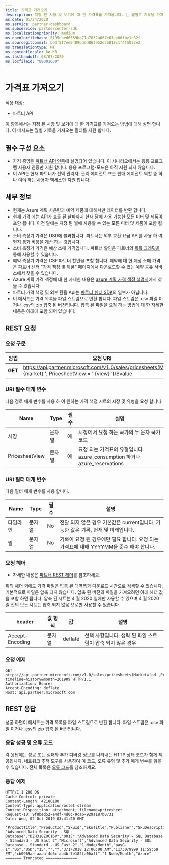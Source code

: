 ```yaml
---
title: 가격표 가져오기
description: 지정 된 시장 및 보기에 대 한 가격표를 가져옵니다. 는 월별로 기록을 가져오는 필터를 지원 합니다.
ms.date: 01/24/2020
ms.service: partner-dashboard
ms.subservice: partnercenter-sdk
ms.localizationpriority: medium
ms.openlocfilehash: 5195ebed6559bd71a7832a667e63ee801be1c82f
ms.sourcegitcommit: bb3f5f7ee0489bded86fe52e55018c1f4f5032e2
ms.translationtype: MT
ms.contentlocale: ko-KR
ms.lasthandoff: 08/07/2020
ms.locfileid: "88001660"
---
```

# <a name="get-a-price-sheet"></a>가격표 가져오기

적용 대상:

- 파트너 API

이 항목에서는 지정 된 시장 및 보기에 대 한 가격표를 가져오는 방법에 대해 설명 합니다. 이 메서드는 월별 기록을 가져오는 필터를 지원 합니다.

## <a name="prerequisites"></a>필수 구성 요소

- 자격 증명은 [파트너 API 인증](api-authentication.md)에 설명되어 있습니다. 이 시나리오에서는 응용 프로그램 사용자 인증만 지원 합니다. 응용 프로그램-모드은 아직 지원 되지 않습니다.
- 이 API는 현재 파트너가 전역 관리자, 관리 에이전트 또는 판매 에이전트 역할 중 하나 여야 하는 사용자 액세스만 지원 합니다.

## <a name="details"></a>세부 정보

- 현재는 Azure 계획 사용량과 예약 제품에 대해서만 데이터를 반환 합니다.
- 현재 [가격](pricing.md) 에는 API가 호출 된 날짜까지 현재 달에 사용 가능한 모든 미터 및 제품이 포함 됩니다. 이전 달에는 지정 된 월에 사용할 수 있는 모든 미터 및 제품이 포함 됩니다.
- 소비 측정기 가격은 USD에 불과합니다. 파트너는 외부 교환 요금 API를 사용 하 여 현지 통화 비용을 계산 하는 것입니다.
- 소비 측정기 가격은 예상 소매 가격입니다. 파트너 할인은 파트너의 [획득 크레딧을](https://docs.microsoft.com/partner-center/partner-earned-credit-explanation)통해 사용할 수 있습니다.
- 예약 측정기 가격은 CSP 파트너 할인을 포함 합니다. 예약에 대 한 예상 소매 가격은 파트너 센터 "가격 책정 및 제품" 페이지에서 다운로드할 수 있는 예약 공유 서비스에서 찾을 수 있습니다.
- Azure 계획 가격 책정에 대 한 자세한 내용은 [azure 계획 가격 책정 설명서](https://docs.microsoft.com/partner-center/azure-plan-price-list)에서 찾을 수 있습니다.
- 파트너 가격 책정 및 외부 환율 Api는 [파트너 센터 SDK](https://docs.microsoft.com/partner-center/develop/get-started)의 일부가 아닙니다.
- 이 메서드는 가격 목록을 파일 스트림으로 반환 합니다. 파일 스트림은 .csv 파일 이거나 .csv의 zip 압축 된 버전입니다. 압축 된 파일을 요청 하는 방법에 대 한 자세한 내용은 아래에 포함 되어 있습니다.

## <a name="rest-request"></a>REST 요청

### <a name="request-syntax"></a>요청 구문

| 방법   | 요청 URI                                                                                                 |
|----------|-------------------------------------------------------------------------------------------------------------|
| **GET** | https://api.partner.microsoft.com/v1.0/sales/pricesheets(Market=' {market} ', PricesheetView = ' {view} ')/$value                                     |

### <a name="uri-required-parameters"></a>URI 필수 매개 변수

다음 경로 매개 변수를 사용 하 여 원하는 가격 책정 시트의 시장 및 유형을 요청 합니다.

| Name                   | Type     | 필수 | 설명                                                     |
|------------------------|----------|----------|-----------------------------------------------------------------|
|시장                      | 문자열   | 예       | 시장에서 요청 하는 국가의 두 문자 국가 코드       |
|PricesheetView | 문자열   | 예       | 요청 되는 가격표의 유형입니다. azure_consumption 하거나 azure_reservations       |

### <a name="uri-filter-parameters"></a>URI 필터 매개 변수

다음 필터 매개 변수를 사용 합니다.

| Name                   | Type     | 필수 | 설명                                                     |
|------------------------|----------|----------|-----------------------------------------------------------------|
|타임라인| 문자열   | No| 전달 되지 않은 경우 기본값은 current입니다. 가능한 값은 기록, 현재 및 미래입니다.       |
|월| 문자열   | No| 기록이 요청 된 경우에만 필요 합니다. 요청 되는 가격표에 대해 YYYYMM을 준수 해야 합니다.       |

### <a name="request-headers"></a>요청 헤더

- 자세한 내용은 [파트너 REST 헤더](headers.md)를 참조하세요.

위의 헤더 외에도 가격 파일은 압축 된 대역폭과 다운로드 시간으로 검색할 수 있습니다. 기본적으로 파일은 압축 되지 않습니다. 압축 된 버전의 파일을 가져오려면 아래 헤더 값을 포함 하면 됩니다. 압축 된 시트는 4 월 2020 일에만 사용할 수 있으며 4 월 2020 일 전의 모든 시트는 압축 되지 않음 으로만 사용할 수 있습니다.

| header                   | 값 형식     | 값 | 설명                                                     |
|------------------------|----------|----------|-----------------------------------------------------------------|
|Accept-Encoding| 문자열   | deflate| 선택 사항입니다. 생략 된 파일 스트림이 압축 되지 않은 경우       |

### <a name="request-example"></a>요청 예제

```http
GET https://api.partner.microsoft.com/v1.0/sales/pricesheets(Market='ad',PricesheetView='azure_consumption')/$value?timeline=history&month=201909 HTTP/1.1
Authorization: Bearer
Accept-Encoding: deflate
Host: api.partner.microsoft.com

```

## <a name="rest-response"></a>REST 응답

성공 하면이 메서드는 가격 목록을 파일 스트림으로 반환 합니다. 파일 스트림은 .csv 파일 이거나 .csv의 zip 압축 된 버전입니다.

### <a name="response-success-and-error-codes"></a>응답 성공 및 오류 코드

각 응답에는 성공 또는 실패와 추가 디버깅 정보를 나타내는 HTTP 상태 코드가 함께 제공됩니다. 네트워크 추적 도구를 사용하여 이 코드, 오류 유형 및 추가 매개 변수를 읽을 수 있습니다. 전체 목록은 [오류 코드](error-codes.md)를 참조하세요.

### <a name="response-example"></a>응답 예제

``` http
HTTP/1.1 200 OK
Cache-Control: private
Content-Length: 42180180
Content-Type: application/octet-stream
Content-Disposition: attachment; filename=pricesheet
Request-ID: 9f8bed52-e4df-4d0c-9ca6-929a187b0731
Date: Wed, 02 Oct 2019 03:41:20 GMT

"ProductTitle","ProductId","SkuId","SkuTitle","Publisher","SkuDescription","UnitOfMeasure","TermDuration","Market","Currency","UnitPrice","PricingTierRangeMin","PricingTierRangeMax","EffectiveStartDate","EffectiveEndDate","MeterIds","MeterType","Tags“
"Advanced Data Security - SQL Database","DZH318Z0C16V","001J","Advanced Data Security - SQL Database - Standard - US East 2","Microsoft","Advanced Data Security - SQL Database - Standard - US East 2","1 Node/Month","payG-1","US","USD","15","","","3/1/2018 12:00:00 AM","11/30/9999 11:59:59 PM","cb0969aa-aaaa-4d6c-ab4b-7e182fa06aff","1 Node/Month","Azure“
======= Truncated ==============

```
